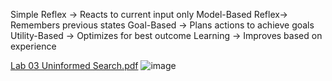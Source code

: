 Simple Reflex	  -> Reacts to current input only
Model-Based Reflex-> Remembers previous states
Goal-Based	      -> Plans actions to achieve goals
Utility-Based	  -> Optimizes for best outcome
Learning	      -> Improves based on experience

[Lab 03 Uninformed Search.pdf](https://github.com/user-attachments/files/19950080/Lab.03.Uninformed.Search.pdf)
![image](https://github.com/user-attachments/assets/fe316760-6f17-4316-9d4f-e384daff7713)
